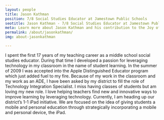 ```yaml
---
layout: people
title: Jason Kathman
position: 7/8 Social Studies Educator at Jamestown Public Schools
seotitle: Jason Kathman - 7/8 Social Studies Educator at Jamestown Public Schools | Joy of Professional Learning
meta: Learn more about Jason Kathman and his contribution to the Joy of Professional Learning
permalink: /about/jasonkathman/
img: about-jasonkathman

---
```


I spent the first 17 years of my teaching career as a middle school social studies educator.  During that time I developed a passion for leveraging technology in my classroom in the name of student learning.  In the summer of 2009 I was accepted into the Apple Distinguished Educator program which just added fuel to my fire.  Because of my work in the classroom and my work as an ADE, I have been asked by my district to fill the role of Technology Integration Specialist. I miss having classes of students but am loving my new role.  I love helping teachers find new and innovative ways to improve learning by leveraging technology.  Currently, I am heading up our district’s 1-1 iPad initiative.  We are focused on the idea of giving students a mobile and personal education through strategically incorporating a mobile and personal device, the iPad.
